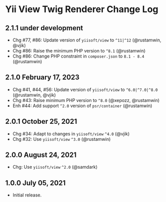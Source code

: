 # Yii View Twig Renderer Change Log

## 2.1.1 under development

- Chg #77, #86: Update version of `yiisoft/view` to `^11|^12` (@rustamwin, @vjik)
- Chg #86: Raise the minimum PHP version to `^8.1` (@rustamwin)
- Chg #86: Change PHP constraint in `composer.json` to `8.1 - 8.4` (@rustamwin)

## 2.1.0 February 17, 2023

- Chg #41, #44, #56: Update version of `yiisoft/view` to `^6.0|^7.0|^8.0` (@rustamwin, @vjik)
- Chg #43: Raise minimum PHP version to `^8.0` (@xepozz, @rustamwin)
- Enh #44: Add support `^2.0` version of `psr/container` (@rustamwin)

## 2.0.1 October 25, 2021

- Chg #34: Adapt to changes in `yiisoft/view` `^4.0` (@vjik)
- Chg #32: Use `yiisoft/view` `^3.0` (@rustamwin)

## 2.0.0 August 24, 2021

- Chg: Use `yiisoft/view` `^2.0` (@samdark)

## 1.0.0 July 05, 2021

- Initial release.
